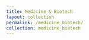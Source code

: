 ```yaml
---
title: Medicine & Biotech
layout: collection
permalink: /medicine_biotech/
collection: medicine_biotech
---
```


